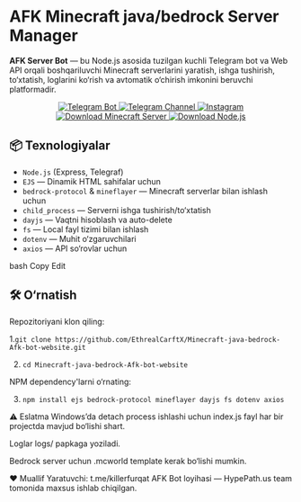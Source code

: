 # AFK Minecraft java/bedrock Server Manager

**AFK Server Bot** — bu Node.js asosida tuzilgan kuchli Telegram bot va Web API orqali boshqariluvchi Minecraft serverlarini yaratish, ishga tushirish, to‘xtatish, loglarini ko‘rish va avtomatik o‘chirish imkonini beruvchi platformadir.

<p align="center">
  <a href="https://t.me/avtoserverbot" target="_blank">
    <img src="https://img.shields.io/badge/Telegram-Bot-2CA5E0?style=for-the-badge&logo=telegram" alt="Telegram Bot">
  </a>
  <a href="https://t.me/HypePath" target="_blank">
    <img src="https://img.shields.io/badge/Telegram-Channel-2CA5E0?style=for-the-badge&logo=telegram" alt="Telegram Channel">
  </a>
  <a href="https://instagram.com/EthrealCarftX" target="_blank">
    <img src="https://img.shields.io/badge/Instagram-Follow-E4405F?style=for-the-badge&logo=instagram&logoColor=white" alt="Instagram">
  </a>
  <a href="https://www.minecraft.net/en-us/download/server" target="_blank">
  <img src="https://img.shields.io/badge/Minecraft-Server%20Download-green?style=for-the-badge&logo=minecraft&logoColor=white" alt="Download Minecraft Server">
</a>
<a href="https://nodejs.org/en/download" target="_blank">
  <img src="https://img.shields.io/badge/Node.js-Download%20Latest-brightgreen?style=for-the-badge&logo=node.js&logoColor=white" alt="Download Node.js">
</a>

</p>

## 📦 Texnologiyalar

- `Node.js` (Express, Telegraf)
- `EJS` — Dinamik HTML sahifalar uchun
- `bedrock-protocol` & `mineflayer` — Minecraft serverlar bilan ishlash uchun
- `child_process` — Serverni ishga tushirish/to‘xtatish
- `dayjs` — Vaqtni hisoblash va auto-delete
- `fs` — Local fayl tizimi bilan ishlash
- `dotenv` — Muhit o‘zgaruvchilari
- `axios` — API so‘rovlar uchun

bash
Copy
Edit

## 🛠 O‘rnatish

Repozitoriyani klon qiling:
   
1.```git clone https://github.com/EthrealCarftX/Minecraft-java-bedrock-Afk-bot-website.git```

2. ```cd Minecraft-java-bedrock-Afk-bot-website```

NPM dependency'larni o‘rnating:

3. ```npm install ejs bedrock-protocol mineflayer dayjs fs dotenv axios```

⚠️ Eslatma
Windows’da detach process ishlashi uchun index.js fayl har bir projectda mavjud bo‘lishi shart.

Loglar logs/ papkaga yoziladi.

Bedrock server uchun .mcworld template kerak bo‘lishi mumkin.

❤️ Muallif
Yaratuvchi: t.me/killerfurqat
AFK Bot loyihasi — HypePath.us team tomonida maxsus ishlab chiqilgan.
